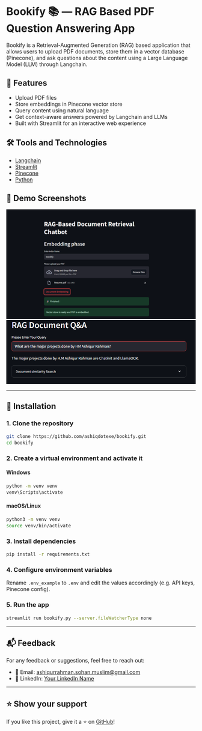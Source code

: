 # Bookify 📚 — RAG Based PDF Question Answering App

Bookify is a Retrieval-Augmented Generation (RAG) based application that allows users to upload PDF documents, store them in a vector database (Pinecone), and ask questions about the content using a Large Language Model (LLM) through Langchain.

## 🚀 Features

- Upload PDF files
- Store embeddings in Pinecone vector store
- Query content using natural language
- Get context-aware answers powered by Langchain and LLMs
- Built with Streamlit for an interactive web experience

## 🛠 Tools and Technologies

- [Langchain](https://www.langchain.com/)
- [Streamlit](https://streamlit.io/)
- [Pinecone](https://www.pinecone.io/)
- [Python](https://www.python.org/)

## 📸 Demo Screenshots



![Upload PDF](demo/upload.png)
![Ask Questions](demo/qa.png)

---

## 🧪 Installation

### 1. Clone the repository

```bash
git clone https://github.com/ashiqdotexe/bookify.git
cd bookify
```

### 2. Create a virtual environment and activate it

#### Windows
```bash
python -m venv venv
venv\Scripts\activate
```

#### macOS/Linux
```bash
python3 -m venv venv
source venv/bin/activate
```

### 3. Install dependencies

```bash
pip install -r requirements.txt
```

### 4. Configure environment variables

Rename `.env_example` to `.env` and edit the values accordingly (e.g. API keys, Pinecone config).

### 5. Run the app

```bash
streamlit run bookify.py --server.fileWatcherType none
```

---

## 📬 Feedback

For any feedback or suggestions, feel free to reach out:

- 📧 Email: [ashiqurrahman.sohan.muslim@gmail.com](mailto:ashiqurrahman.sohan.muslim@gmail.com)
- 💼 LinkedIn: [Your LinkedIn Name](https://www.linkedin.com/in/hmashiqurrahman/)

---

## ⭐️ Show your support

If you like this project, give it a ⭐️ on [GitHub](https://github.com/ashiqdotexe/bookify)!